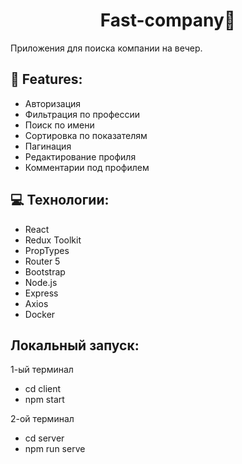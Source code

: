 
<h1 align="center" id="title">Fast-company👫</h1>

<p id="description">Приложения для поиска компании на вечер. </p>
  
<h2>🧐 Features:</h2>

*   Авторизация
*   Фильтрация по профессии
*   Поиск по имени
*   Сортировка по показателям
*   Пагинация
*   Редактирование профиля
*   Комментарии под профилем
  
<h2>💻 Технологии:</h2>

*   React
*   Redux Toolkit
*   PropTypes
*   Router 5
*   Bootstrap
*   Node.js
*   Express
*   Axios
*   Docker

<h2>Локальный запуск:</h2>

1-ый терминал
* cd client
* npm start

2-ой терминал 
* cd server
* npm run serve

